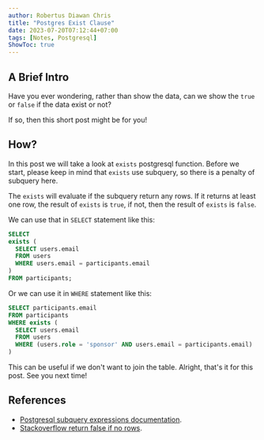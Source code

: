 ```yaml
---
author: Robertus Diawan Chris
title: "Postgres Exist Clause"
date: 2023-07-20T07:12:44+07:00
tags: [Notes, Postgresql]
ShowToc: true
---
```


## A Brief Intro

Have you ever wondering, rather than show the data, can we show the
`true` or `false` if the data exist or not?

If so, then this short post might be for you!

## How?

In this post we will take a look at `exists` postgresql function. Before we
start, please keep in mind that `exists` use subquery, so there is a penalty
of subquery here.

The `exists` will evaluate if the subquery return any rows. If it returns at
least one row, the result of `exists` is `true`, if not, then the result of
`exists` is `false`.

We can use that in `SELECT` statement like this:
```sql
SELECT
exists (
  SELECT users.email
  FROM users
  WHERE users.email = participants.email
)
FROM participants;
```

Or we can use it in `WHERE` statement like this:
```sql
SELECT participants.email
FROM participants
WHERE exists (
  SELECT users.email
  FROM users
  WHERE (users.role = 'sponsor' AND users.email = participants.email)
)
```

This can be useful if we don't want to join the table. Alright, that's it for
this post. See you next time!

## References

- [Postgresql subquery expressions
documentation](https://www.postgresql.org/docs/current/functions-subquery.html).
- [Stackoverflow return false if no rows](https://stackoverflow.com/a/68279916).
